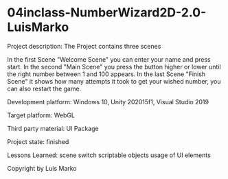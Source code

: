 # 04inclass-NumberWizard2D-2.0-LuisMarko

Project description:
The Project contains three scenes

In the first Scene "Welcome Scene" you can enter your name and press start. In the second "Main Scene" you press the button higher or lower until the right number between 1 and 100 appears. In the last Scene "Finish Scene" it shows how many attempts it took to get your wished number, you can also restart the game.

Development platform:
Windows 10, Unity 202015f1, Visual Studio 2019

Target platform:
WebGL


Third party material:
UI Package 

Project state:
finished 

Lessons Learned:
scene switch
scriptable objects
usage of UI elements

Copyright by Luis Marko
